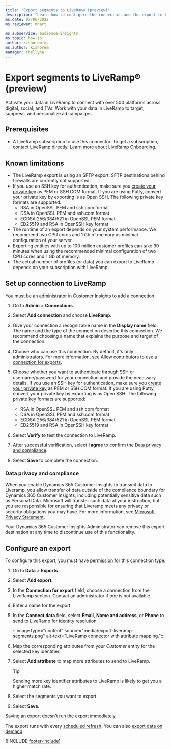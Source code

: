```yaml
---
title: "Export segments to LiveRamp (preview)"
description: "Learn how to configure the connection and the export to LiveRamp."
ms.date: 07/06/2022
ms.reviewer: mhart

ms.subservice: audience-insights
ms.topic: how-to
author: kishorem-ms
ms.author: kishorem
manager: shellyha
---
```


# Export segments to LiveRamp&reg; (preview)

Activate your data in LiveRamp to connect with over 500 platforms across digital, social, and TVs. Work with your data in LiveRamp to target, suppress, and personalize ad campaigns.

## Prerequisites

- A LiveRamp subscription to use this connector. To get a subscription, [contact LiveRamp](https://liveramp.com/contact/) directly. [Learn more about LiveRamp Onboarding](https://liveramp.com/our-platform/data-onboarding/).

## Known limitations

- The LiveRamp export is using an SFTP export. SFTP destinations behind firewalls are currently not supported.
- If you use an SSH key for authentication, make sure you [create your private key](/azure/virtual-machines/linux/create-ssh-keys-detailed#basic-example) as PEM or SSH.COM format. If you are using Putty, convert your private key by exporting is as Open SSH. The following private key formats are supported:
  - RSA in OpenSSL PEM and ssh.com format
  - DSA in OpenSSL PEM and ssh.com format
  - ECDSA 256/384/521 in OpenSSL PEM format
  - ED25519 and RSA in OpenSSH key format
- The runtime of an export depends on your system performance. We recommend two CPU cores and 1 Gb of memory as minimal configuration of your server.
- Exporting entities with up to 100 million customer profiles can take 90 minutes when using the recommended minimal configuration of two CPU cores and 1 Gb of memory.
- The actual number of profiles (or data) you can export to LiveRamp depends on your subscription with LiveRamp.

## Set up connection to LiveRamp

You must be an [administrator](permissions.md) in Customer Insights to add a connection.

1. Go to **Admin** > **Connections**.

1. Select **Add connection** and choose **LiveRamp**.

1. Give your connection a recognizable name in the **Display name** field. The name and the type of the connection describe this connection. We recommend choosing a name that explains the purpose and target of the connection.

1. Choose who can use this connection. By default, it's only administrators. For more information, see [Allow contributors to use a connection for exports](connections.md#allow-contributors-to-use-a-connection-for-exports).

1. Choose whether you want to authenticate through SSH or username/password for your connection and provide the necessary details. If you use an SSH key for authentication, make sure you [create your private key](/azure/virtual-machines/linux/create-ssh-keys-detailed#basic-example) as PEM or SSH.COM format. If you are using Putty, convert your private key by exporting is as Open SSH. The following private key formats are supported:
   - RSA in OpenSSL PEM and ssh.com format
   - DSA in OpenSSL PEM and ssh.com format
   - ECDSA 256/384/521 in OpenSSL PEM format
   - ED25519 and RSA in OpenSSH key format

1. Select **Verify** to test the connection to LiveRamp.

1. After successful verification, select **I agree** to confirm the [Data privacy and compliance](#data-privacy-and-compliance).

1. Select **Save** to complete the connection.

### Data privacy and compliance

When you enable Dynamics 365 Customer Insights to transmit data to Liveramp, you allow transfer of data outside of the compliance boundary for Dynamics 365 Customer Insights, including potentially sensitive data such as Personal Data. Microsoft will transfer such data at your instruction, but you are responsible for ensuring that Liveramp meets any privacy or security obligations you may have. For more information, see [Microsoft Privacy Statement](https://go.microsoft.com/fwlink/?linkid=396732).

Your Dynamics 365 Customer Insights Administrator can remove this export destination at any time to discontinue use of this functionality.

## Configure an export

To configure this export, you must have [permission](export-destinations.md#set-up-a-new-export) for this connection type.

1. Go to **Data** > **Exports**.

1. Select **Add export**.

1. In the **Connection for export** field, choose a connection from the LiveRamp section. Contact an administrator if one is not available.

1. Enter a name for the export.

1. In the **Connect data** field, select **Email**, **Name and address**, or **Phone** to send to LiveRamp for identity resolution.

   :::image type="content" source="media/export-liveramp-segments.png" alt-text="LiveRamp connector with attribute mapping.":::

1. Map the corresponding attributes from your *Customer* entity for the selected key identifier.

1. Select **Add attribute** to map more attributes to send to LiveRamp.

   > [!TIP]
   > Sending more key identifier attributes to LiveRamp is likely to get you a higher match rate.

1. Select the segments you want to export.

1. Select **Save**.

Saving an export doesn't run the export immediately.

The export runs with every [scheduled refresh](system.md#schedule-tab). You can also [export data on demand](export-destinations.md#run-exports-on-demand).

[!INCLUDE [footer-include](includes/footer-banner.md)]
